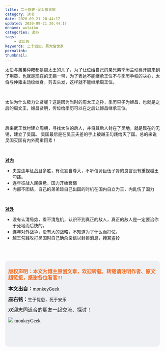 ```yaml
---
title: 二十四史-吴太伯世家
category: 读书
date: 2020-09-21 20:44:17
updated: 2020-09-21 20:44:17
enname: wutaibo
categories: 读书
tags:
	- 读后感
keywords: 二十四史，吴太伯世家
permalink:
thumbnail:
---
```


太伯与弟弟仲雍都是周太王的儿子<!--more-->，为了让位给自己的亲兄弟季历主动离开周来到了荆蛮，也就是现在的无锡一带，为了表达不能继承王位不与季历争权的决心，太伯与仲雍主动纹纹身，剪去头发，这样就不能继承周王位。

</br>

太伯为什么极力让贤呢？这是因为当时的周太王之孙，季历只子为姬昌，也就是之后的周文王，姬昌贤明，传位给季历可以在之后让姬昌继承王位。

</br>

后来武王伐纣建立周朝，寻找太伯的后人，并将其后人封在了吴地，就是现在的无锡，建立了吴国。
吴国最后是在吴王夫差的手上被越王勾践给灭了国。总的来说吴国灭国有内外两重因素！

</br>

**<u>对内</u>**

- 夫差连年征战且多胜，有点妄自尊大，不听信贤臣伍子胥的良言没有重视越王勾践。
- 连年征战人民疲惫，国力开始衰弱
- 内部不团结，自己的弟弟趁自己出国的时机在国内自立为王，内乱伤了国力

</br>

**<u>对外</u>**

- 没有认清局势，看不清危机，认识不到真正的敌人，真正的敌人是一定要治你于死地而后快的。
- 连年对外战争，没有大的战略，不知道为了什么而打仗。
- 越王勾践攻打吴国时自己确杀亲信以封锁消息，掩耳盗铃

</br>

</br>

</br>

<script>
var _hmt = _hmt || [];
(function() {
  var hm = document.createElement("script");
  hm.src = "https://hm.baidu.com/hm.js?2f798e6b269c8a40f12bef25d7f1876d";
  var s = document.getElementsByTagName("script")[0]; 
  s.parentNode.insertBefore(hm, s);
})();
</script>

<div style="height:260px; background-color:rgb(238,240,244); padding:10px;border-radius:10px;">
    <p style="color:#f36c21;font:bold 16px/20px 'kaiTi';">
      版权声明：本文为博主原创文章，欢迎转载，转载请注明作者、原文超链接，感谢各位看官!!!
    </p>
    <p>
      <span style="font:bold 16px/20px 'kaiTi';">本文出自：</span><a href="https://monkeyGeek369.github.io">monkeyGeek</a> 
    </p>
    <p>
      <span style="font:bold 16px/20px 'kaiTi';">座右铭：</span><span>生于忧患，死于安乐</span> 
    </p>
    <p>
      <span style="font:16px/20px 'kaiTi';">欢迎志同道合的朋友一起交流、探讨！</span> 
    </p>
    <img style="height:auto; width:auto;flot:left;" src="../../../../image/monkey64.png" /><span style="font:16px/20px 'kaiTi';flot:left;">   monkeyGeek</span>


